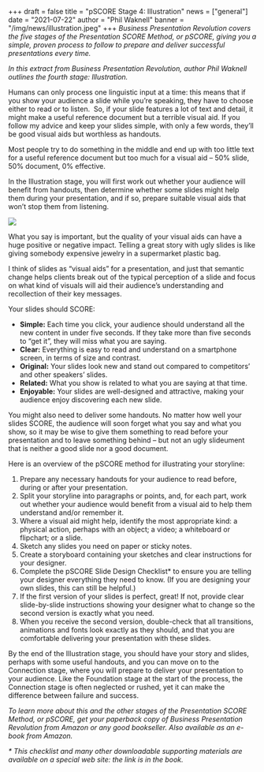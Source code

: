 +++
draft = false
title = "pSCORE Stage 4: Illustration"
news = ["general"]
date = "2021-07-22"
author = "Phil Waknell"
banner = "/img/news/illustration.jpeg"
+++
*Business Presentation Revolution covers the five stages of the Presentation SCORE Method, or pSCORE, giving you a simple, proven process to follow to prepare and deliver successful presentations every time.*

*In this extract from Business Presentation Revolution, author Phil Waknell outlines the fourth stage: Illustration.*

Humans can only process one linguistic input at a time: this means that if you show your audience a slide while you’re speaking, they have to choose either to read or to listen.  So, if your slide features a lot of text and detail, it might make a useful reference document but a terrible visual aid. If you follow my advice and keep your slides simple, with only a few words, they’ll be good visual aids but worthless as handouts.

Most people try to do something in the middle and end up with too little text for a useful reference document but too much for a visual aid – 50% slide, 50% document, 0% effective.

In the Illustration stage, you will first work out whether your audience will benefit from handouts, then determine whether some slides might help them during your presentation, and if so, prepare suitable visual aids that won’t stop them from listening.

![](/img/news/illustration.jpeg)

What you say is important, but the quality of your visual aids can have a huge positive or negative impact. Telling a great story with ugly slides is like giving somebody expensive jewelry in a supermarket plastic bag.

I think of slides as “visual aids” for a presentation, and just that semantic change helps clients break out of the typical perception of a slide and focus on what kind of visuals will aid their audience’s understanding and recollection of their key messages.

Your slides should SCORE:

* **Simple:** Each time you click, your audience should understand all the new content in under five seconds. If they take more than five seconds to “get it”, they will miss what you are saying.
* **Clear:** Everything is easy to read and understand on a smartphone screen, in terms of size and contrast.
* **Original:** Your slides look new and stand out compared to competitors’ and other speakers’ slides.
* **Related:** What you show is related to what you are saying at that time.
* **Enjoyable:** Your slides are well-designed and attractive, making your audience enjoy discovering each new slide.

You might also need to deliver some handouts. No matter how well your slides SCORE, the audience will soon forget what you say and what you show, so it may be wise to give them something to read before your presentation and to leave something behind – but not an ugly slideument that is neither a good slide nor a good document.

Here is an overview of the pSCORE method for illustrating your storyline:

1. Prepare any necessary handouts for your audience to read before, during or after your presentation.
2. Split your storyline into paragraphs or points, and, for each part, work out whether your audience would benefit from a visual aid to help them understand and/or remember it.
3. Where a visual aid might help, identify the most appropriate kind: a physical action, perhaps with an object; a video; a whiteboard or flipchart; or a slide.
4. Sketch any slides you need on paper or sticky notes.
5. Create a storyboard containing your sketches and clear instructions for your designer.
6. Complete the pSCORE Slide Design Checklist* to ensure you are telling your designer everything they need to know. (If you are designing your own slides, this can still be helpful.)
7. If the first version of your slides is perfect, great! If not, provide clear slide-by-slide instructions showing your designer what to change so the second version is exactly what you need.
8. When you receive the second version, double-check that all transitions, animations and fonts look exactly as they should, and that you are comfortable delivering your presentation with these slides.

By the end of the Illustration stage, you should have your story and slides, perhaps with some useful handouts, and you can move on to the Connection stage, where you will prepare to deliver your presentation to your audience. Like the Foundation stage at the start of the process, the Connection stage is often neglected or rushed, yet it can make the difference between failure and success.

*To learn more about this and the other stages of the Presentation SCORE Method, or pSCORE, get your paperback copy of Business Presentation Revolution from Amazon or any good bookseller. Also available as an e-book from Amazon.*

*\* This checklist and many other downloadable supporting materials are available on a special web site: the link is in the book.*